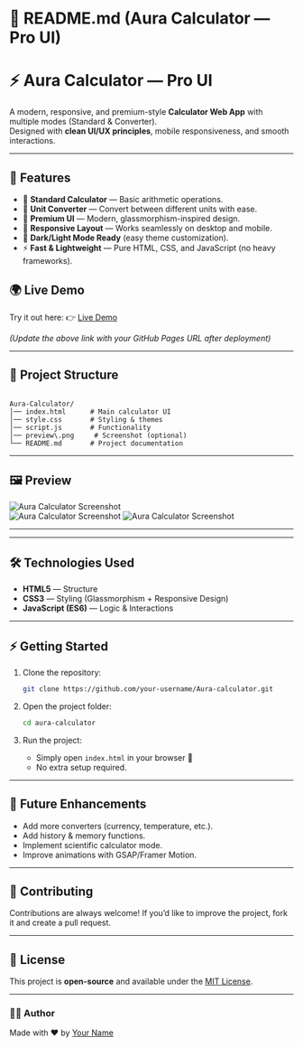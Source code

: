 
# 📘 README.md (Aura Calculator — Pro UI)

# ⚡ Aura Calculator — Pro UI

A modern, responsive, and premium-style **Calculator Web App** with multiple modes (Standard & Converter).  
Designed with **clean UI/UX principles**, mobile responsiveness, and smooth interactions.

---

## 🚀 Features

- 🔢 **Standard Calculator** — Basic arithmetic operations.  
- 🔄 **Unit Converter** — Convert between different units with ease.  
- 🎨 **Premium UI** — Modern, glassmorphism-inspired design.  
- 📱 **Responsive Layout** — Works seamlessly on desktop and mobile.  
- 🌙 **Dark/Light Mode Ready** (easy theme customization).  
- ⚡ **Fast & Lightweight** — Pure HTML, CSS, and JavaScript (no heavy frameworks).  


## 🌍 Live Demo

Try it out here: 👉 [Live Demo](https://nitesh-shaw-098.github.io/Aura-Calculator/)  

*(Update the above link with your GitHub Pages URL after deployment)*  

---

## 📂 Project Structure

```

Aura-Calculator/
│── index.html      # Main calculator UI
│── style.css       # Styling & themes
│── script.js       # Functionality
│── preview\.png     # Screenshot (optional)
└── README.md       # Project documentation

````
---

## 🖼️ Preview

![Aura Calculator Screenshot](preview1.png)  
![Aura Calculator Screenshot](preview2.png) 
![Aura Calculator Screenshot](preview3.png) 

---
---

## 🛠️ Technologies Used

- **HTML5** — Structure  
- **CSS3** — Styling (Glassmorphism + Responsive Design)  
- **JavaScript (ES6)** — Logic & Interactions  

---

## ⚡ Getting Started

1. Clone the repository:

   ```bash
   git clone https://github.com/your-username/Aura-calculator.git

2. Open the project folder:

   ```bash
   cd aura-calculator
   ```

3. Run the project:

   * Simply open `index.html` in your browser 🚀
   * No extra setup required.

---

## 🌟 Future Enhancements

* Add more converters (currency, temperature, etc.).
* Add history & memory functions.
* Implement scientific calculator mode.
* Improve animations with GSAP/Framer Motion.

---

## 🤝 Contributing

Contributions are always welcome!
If you’d like to improve the project, fork it and create a pull request.

---

## 📜 License

This project is **open-source** and available under the [MIT License](LICENSE).

---

### 👨‍💻 Author

Made with ❤️ by [Your Name](https://github.com/nitesh-shaw-098)

```

